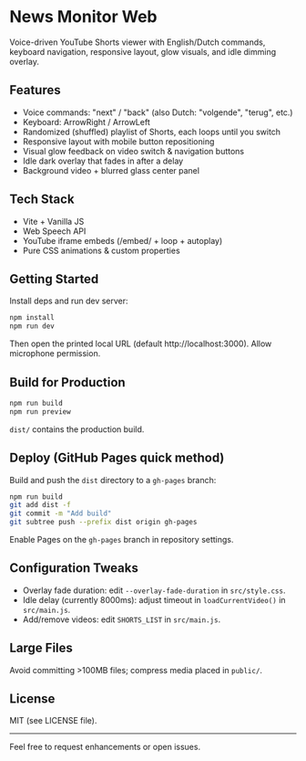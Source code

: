 # News Monitor Web

Voice-driven YouTube Shorts viewer with English/Dutch commands, keyboard navigation, responsive layout, glow visuals, and idle dimming overlay.

## Features
- Voice commands: "next" / "back" (also Dutch: "volgende", "terug", etc.)
- Keyboard: ArrowRight / ArrowLeft
- Randomized (shuffled) playlist of Shorts, each loops until you switch
- Responsive layout with mobile button repositioning
- Visual glow feedback on video switch & navigation buttons
- Idle dark overlay that fades in after a delay
- Background video + blurred glass center panel

## Tech Stack
- Vite + Vanilla JS
- Web Speech API
- YouTube iframe embeds (/embed/ + loop + autoplay)
- Pure CSS animations & custom properties

## Getting Started
Install deps and run dev server:
```bash
npm install
npm run dev
```
Then open the printed local URL (default http://localhost:3000). Allow microphone permission.

## Build for Production
```bash
npm run build
npm run preview
```
`dist/` contains the production build.

## Deploy (GitHub Pages quick method)
Build and push the `dist` directory to a `gh-pages` branch:
```bash
npm run build
git add dist -f
git commit -m "Add build"
git subtree push --prefix dist origin gh-pages
```
Enable Pages on the `gh-pages` branch in repository settings.

## Configuration Tweaks
- Overlay fade duration: edit `--overlay-fade-duration` in `src/style.css`.
- Idle delay (currently 8000ms): adjust timeout in `loadCurrentVideo()` in `src/main.js`.
- Add/remove videos: edit `SHORTS_LIST` in `src/main.js`.

## Large Files
Avoid committing >100MB files; compress media placed in `public/`.

## License
MIT (see LICENSE file).

---
Feel free to request enhancements or open issues.
